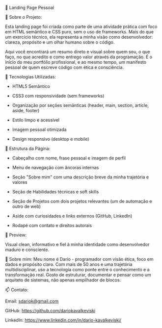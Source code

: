 🚀 Landing Page Pessoal 

🎯 Sobre o Projeto:

Esta landing page foi criada como parte de uma atividade prática com foco em HTML semântico e CSS puro, sem o uso de frameworks. Mais do que um exercício técnico, ela representa a minha visão como desenvolvedor: clareza, propósito e um olhar humano sobre o código.

Aqui você encontrará um resumo direto e visual sobre quem sou, o que faço, no que acredito e como entrego valor através da programação. É o início do meu portfólio profissional, e ao mesmo tempo, um manifesto pessoal de quem escreve código com ética e consciência.


🧩 Tecnologias Utilizadas:

* HTML5 Semântico

* CSS3 com responsividade (sem frameworks)

* Organização por seções semânticas (header, main, section, article, aside, footer)

* Estilo limpo e acessível

* Imagem pessoal otimizada

* Design responsivo (desktop e mobile)
  

🔎 Estrutura da Página:
* Cabeçalho com nome, frase pessoal e imagem de perfil

* Menu de navegação com âncoras internas

* Seção "Sobre mim" com uma descrição breve da minha trajetória e valores

* Seção de Habilidades técnicas e soft skills

* Seção de Projetos com dois projetos relevantes (um de automação e outro de web)

* Aside com curiosidades e links externos (GitHub, LinkedIn)

* Rodapé com contato e direitos autorais

📸 Preview:

Visual clean, informativo e fiel à minha identidade como desenvolvedor maduro e consciente.

👤 Sobre mim:
Meu nome é Dario - programador com visão ética, foco em dados e propósito claro. Com mais de 50 anos e uma trajetória multidisciplinar, uso a tecnologia como ponte entre o conhecimento e a transformação real. Gosto de estruturar, documentar e pensar como um arquiteto de sistemas, não apenas empilhador de blocos.


📫 Contato:

Email: sdariok@gmail.com

GitHub: https://github.com/dariokavalkeviski

LinkedIn: https://www.linkedin.com/in/dario-kavalkeviski/
